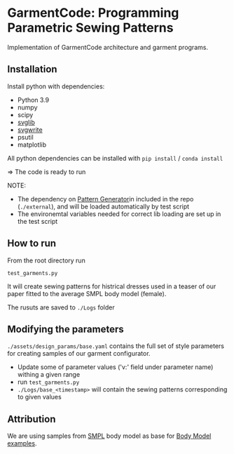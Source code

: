 
# GarmentCode: Programming Parametric Sewing Patterns

Implementation of GarmentCode architecture and garment programs.

## Installation

Install python with dependencies:

* Python 3.9
* numpy
* scipy
* [svglib](https://pypi.org/project/svglib/)
* [svgwrite](https://pypi.org/project/svgwrite/)
* psutil
* matplotlib

All python dependencies can be installed with `pip install` / `conda install`

=> The code is ready to run

NOTE: 
* The dependency on [Pattern Generator](https://github.com/maria-korosteleva/Garment-Pattern-Generator)in included in the repo (`./external`), and will be loaded automatically by test script
* The environemtal variables needed for correct lib loading are set up in the test script

## How to run

From the root directory run
```
test_garments.py
```

It will create sewing patterns for histrical dresses used in a teaser of our paper fitted to the average SMPL body model (female).

The rusuts are saved to `./Logs` folder

## Modifying the parameters

`./assets/design_params/base.yaml` contains the full set of style parameters for creating samples of our garment configurator.

* Update some of parameter values ('v:' field under parameter name) withing a given range 
* run `test_garments.py` 
* `./Logs/base_<timestamp>` will contain the sewing patterns corresponding to given values


## Attribution
We are using samples from [SMPL](https://smpl.is.tue.mpg.de/) body model as base for [Body Model examples](assets/Bodies). 
